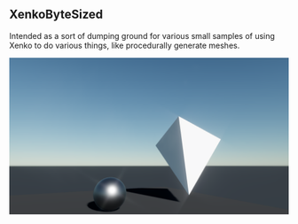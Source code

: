 XenkoByteSized
---------------
Intended as a sort of dumping ground for various small samples of using Xenko to do various things, like procedurally generate meshes.

![tetrahedra](bytesized.png "sphere and tetrahedra")
